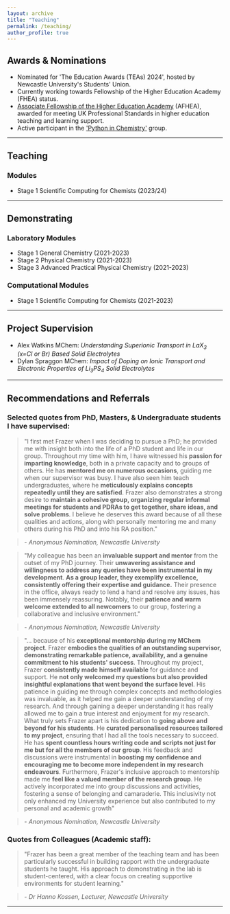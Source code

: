 ```yaml
---
layout: archive
title: "Teaching"
permalink: /teaching/
author_profile: true
---
```


## Awards & Nominations
- Nominated for 'The Education Awards (TEAs) 2024', hosted by Newcastle University's Students' Union.
- Currently working towards Fellowship of the Higher Education Academy (FHEA) status.
- [Associate Fellowship of the Higher Education Academy](https://fforrester.github.io/files/Frazer%20Forrester%20-%20Associate%20Fellowship.pdf) (AFHEA), awarded for meeting UK Professional Standards in higher education teaching and learning support.
- Active participant in the ['Python in Chemistry'](https://pythoninchemistry.org) group. 

---

## Teaching
### Modules
- Stage 1 Scientific Computing for Chemists (2023/24)

---
## Demonstrating
### Laboratory Modules
- Stage 1 General Chemistry (2021-2023)
- Stage 2 Physical Chemistry (2021-2023)
- Stage 3 Advanced Practical Physical Chemistry (2021-2023)

### Computational Modules
- Stage 1 Scientific Computing for Chemists (2021-2023)

---
## Project Supervision
- Alex Watkins MChem: _Understanding Superionic Transport in LaX<sub>3</sub> (x=Cl or Br) Based Solid Electrolytes_
- Dylan Spraggon MChem: _Impact of Doping on Ionic Transport and Electronic Properties of Li<sub>3</sub>PS<sub>4</sub> Solid Electrolytes_

---

## Recommendations and Referrals

### Selected quotes from PhD, Masters, & Undergraduate students I have supervised:

> "I first met Frazer when I was deciding to pursue a PhD; he provided me with insight both into the life of a PhD student and life in our group. Throughout my time with him, I have witnessed his **passion for imparting knowledge**, both in a private capacity and to groups of others. He has **mentored me on numerous occasions**, guiding me when our supervisor was busy. I have also seen him teach undergraduates, where he **meticulously explains concepts repeatedly until they are satisfied**. Frazer also demonstrates a strong desire to **maintain a cohesive group, organizing regular informal meetings for students and PDRAs to get together, share ideas, and solve problems**. I believe he deserves this award because of all these qualities and actions, along with personally mentoring me and many others during his PhD and into his RA position."

> *- Anonymous Nomination, Newcastle University*

> "My colleague has been an **invaluable support and mentor** from the outset of my PhD journey. Their **unwavering assistance and willingness to address any queries have been instrumental in my development**. **As a group leader, they exemplify excellence, consistently offering their expertise and guidance.** Their presence in the office, always ready to lend a hand and resolve any issues, has been immensely reassuring. Notably, their **patience and warm welcome extended to all newcomers** to our group, fostering a collaborative and inclusive environment."

> *- Anonymous Nomination, Newcastle University*

> "... because of his **exceptional mentorship during my MChem project**. Frazer **embodies the qualities of an outstanding supervisor, demonstrating remarkable patience, availability, and a genuine commitment to his students' success**.
Throughout my project, Frazer **consistently made himself available** for guidance and support. He **not only welcomed my questions but also provided insightful explanations that went beyond the surface level**. His patience in guiding me through complex concepts and methodologies was invaluable, as it helped me gain a deeper understanding of my research. And through gaining a deeper understanding it has really allowed me to gain a true interest and enjoyment for my research.
What truly sets Frazer apart is his dedication to **going above and beyond for his students**. He **curated personalised resources tailored to my project**, ensuring that I had all the tools necessary to succeed. He has **spent countless hours writing code and scripts not just for me but for all the members of our group**. His feedback and discussions were instrumental in **boosting my confidence and encouraging me to become more independent in my research endeavours**.
Furthermore, Frazer's inclusive approach to mentorship made me **feel like a valued member of the research group**. He actively incorporated me into group discussions and activities, fostering a sense of belonging and camaraderie. This inclusivity not only enhanced my University experience but also contributed to my personal and academic growth"

> *- Anonymous Nomination, Newcastle University*

### Quotes from Colleagues (Academic staff):
> "Frazer has been a great member of the teaching team and has been particularly successful in building rapport with the undergraduate students he taught. His approach to demonstrating in the lab is student-centered, with a clear focus on creating supportive environments for student learning."
 
> *- Dr Hanno Kossen, Lecturer, Newcastle University*

---



